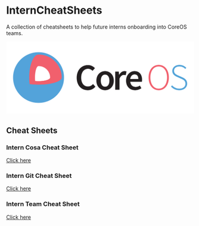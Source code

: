 # InternCheatSheets
 A collection of cheatsheets to help future interns onboarding into CoreOS teams.

![CoreOS Team](https://github.com/mohelt/InternCheatSheets/blob/main/images/coreoslogo.png)

## Cheat Sheets ##


### Intern Cosa Cheat Sheet ###
[Click here](https://github.com/mohelt/InternCheatSheets/blob/main/docs/InternCosaCheatSheet.md)

### Intern Git Cheat Sheet ###
[Click here](https://github.com/mohelt/InternCheatSheets/blob/main/docs/InternGitCheatSheet.md)


### Intern Team Cheat Sheet ###
[Click here](https://github.com/mohelt/InternCheatSheets/blob/main/docs/InternTeamCheatSheet.md)
